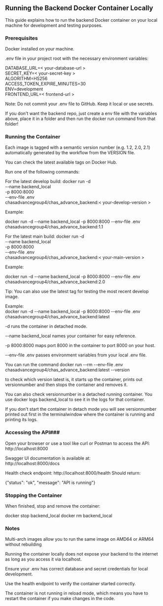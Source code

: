 ## Running the Backend Docker Container Locally ##
This guide explains how to run the backend Docker container on your local machine for development and testing purposes.  

### Prerequisites ###  

Docker installed on your machine.  

.env file in your project root with the necessary environment variables:  

DATABASE_URL=< your-database-url >  
SECRET_KEY=< your-secret-key >  
ALGORITHM=HS256  
ACCESS_TOKEN_EXPIRE_MINUTES=30  
ENV=development   
FRONTEND_URL=< frontend-url >    

Note: Do not commit your .env file to GitHub. Keep it local or use secrets.  

If you don't want the backend repo, just create a env file with the variables above, place it in a folder and then run the docker run command from that folder! 

### Running the Container ### 
Each image is tagged with a semantic version number (e.g. 1.2, 2.0, 2.1) automatically generated by the workflow from the VERSION file.

You can check the latest available tags on Docker Hub.

Run one of the following commands:

For the latest develop build:
docker run -d \
  --name backend_local \
  -p 8000:8000 \
  --env-file .env \
  chasadvancegroup4/chas_advance_backend:< your-develop-version >


Example:

docker run -d --name backend_local -p 8000:8000 --env-file .env chasadvancegroup4/chas_advance_backend:1.1

For the latest main build:
docker run -d \
  --name backend_local \
  -p 8000:8000 \
  --env-file .env \
  chasadvancegroup4/chas_advance_backend:< your-main-version >


Example:

docker run -d --name backend_local -p 8000:8000 --env-file .env chasadvancegroup4/chas_advance_backend:2.0

Tip: You can also use the latest tag for testing the most recent develop image.  

Example:  
docker run -d --name backend_local -p 8000:8000 --env-file .env chasadvancegroup4/chas_advance_backend:latest  

-d runs the container in detached mode.

--name backend_local names your container for easy reference.

-p 8000:8000 maps port 8000 in the container to port 8000 on your host.

--env-file .env passes environment variables from your local .env file.

You can run the command docker run --rm --env-file .env chasadvancegroup4/chas_advance_backend:latest --version

to check which version latest is, it starts up the container, prints out versionnumber and then stops the container and removes it. 

You can also check versionnumber in a detached running container. You use docker logs backend_local to see it in the logs for that container. 

If you don't start the container in detach mode you will see versionnumber printed out first in the terminalwindow where the container is running and printing its logs. 
 
### Accessing the API### 

Open your browser or use a tool like curl or Postman to access the API:
http://localhost:8000  

Swagger UI documentation is available at:  
http://localhost:8000/docs  

Health check endpoint:
http://localhost:8000/health
Should return:

{"status": "ok", "message": "API is running"}

### Stopping the Container ### 

When finished, stop and remove the container:

docker stop backend_local
docker rm backend_local

### Notes ### 

Multi-arch images allow you to run the same image on AMD64 or ARM64 without rebuilding

Running the container locally does not expose your backend to the internet as long as you access it via localhost.

Ensure your .env has correct database and secret credentials for local development.

Use the health endpoint to verify the container started correctly.

The container is not running in reload mode, which means you have to restart the container if you make changes in the code. 

